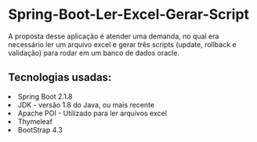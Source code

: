 # Spring-Boot-Ler-Excel-Gerar-Script

A proposta desse aplicação é atender uma demanda, no qual era necessário ler um arquivo excel e gerar três scripts (update, rollback e validação) para rodar em um banco de dados oracle.

<h2>Tecnologias usadas:</h2>
<div>
<li>Spring Boot 2.1.8
<li>JDK - versão 1.8 do Java, ou mais recente
<li>Apache POI - Utilizado para ler arquivos excel
<li>Thymeleaf
<li>BootStrap 4.3
</div>
